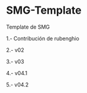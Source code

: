 SMG-Template
============

Template de SMG

1.- Contribución de rubenghio

2.- v02

3.- v03

4.- v04.1

5.- v04.2
